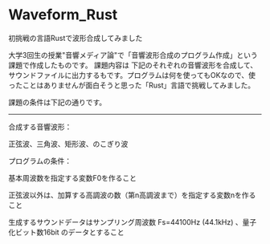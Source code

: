 # Waveform_Rust
初挑戦の言語Rustで波形合成してみました

大学3回生の授業"音響メディア論"で「音響波形合成のプログラム作成」という課題で作成したものです。 課題内容は 下記のそれぞれの音響波形を合成して、サウンドファイルに出力するもです。プログラムは何を使ってもOKなので、使ったことはありませんが面白そうと思った「Rust」言語で挑戦してみました。

課題の条件は下記の通りです。

***********************************

合成する音響波形：

正弦波、三角波、矩形波、のこぎり波 

プログラムの条件： 

基本周波数を指定する変数F0を作ること 

正弦波以外は、加算する高調波の数（第n高調波まで）を指定する変数nを作ること 

生成するサウンドデータはサンプリング周波数 Fs=44100Hz (44.1kHz) 、量子化ビット数16bit のデータとすること
